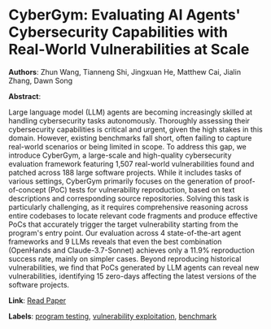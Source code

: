 # CyberGym: Evaluating AI Agents' Cybersecurity Capabilities with Real-World Vulnerabilities at Scale

**Authors**: Zhun Wang, Tianneng Shi, Jingxuan He, Matthew Cai, Jialin Zhang, Dawn Song

**Abstract**:

Large language model (LLM) agents are becoming increasingly skilled at handling cybersecurity tasks autonomously. Thoroughly assessing their cybersecurity capabilities is critical and urgent, given the high stakes in this domain. However, existing benchmarks fall short, often failing to capture real-world scenarios or being limited in scope. To address this gap, we introduce CyberGym, a large-scale and high-quality cybersecurity evaluation framework featuring 1,507 real-world vulnerabilities found and patched across 188 large software projects. While it includes tasks of various settings, CyberGym primarily focuses on the generation of proof-of-concept (PoC) tests for vulnerability reproduction, based on text descriptions and corresponding source repositories. Solving this task is particularly challenging, as it requires comprehensive reasoning across entire codebases to locate relevant code fragments and produce effective PoCs that accurately trigger the target vulnerability starting from the program's entry point. Our evaluation across 4 state-of-the-art agent frameworks and 9 LLMs reveals that even the best combination (OpenHands and Claude-3.7-Sonnet) achieves only a 11.9% reproduction success rate, mainly on simpler cases. Beyond reproducing historical vulnerabilities, we find that PoCs generated by LLM agents can reveal new vulnerabilities, identifying 15 zero-days affecting the latest versions of the software projects.

**Link**: [Read Paper](https://arxiv.org/abs/2506.02548)

**Labels**: [program testing](../../labels/program_testing.md), [vulnerability exploitation](../../labels/vulnerability_exploitation.md), [benchmark](../../labels/benchmark.md)
